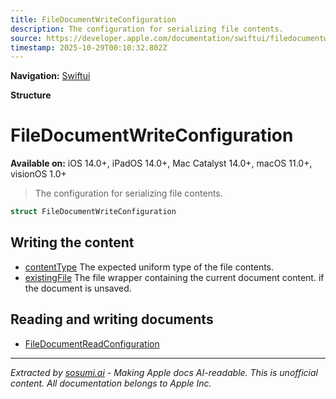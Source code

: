 ```yaml
---
title: FileDocumentWriteConfiguration
description: The configuration for serializing file contents.
source: https://developer.apple.com/documentation/swiftui/filedocumentwriteconfiguration
timestamp: 2025-10-29T00:10:32.802Z
---
```


**Navigation:** [Swiftui](/documentation/swiftui)

**Structure**

# FileDocumentWriteConfiguration

**Available on:** iOS 14.0+, iPadOS 14.0+, Mac Catalyst 14.0+, macOS 11.0+, visionOS 1.0+

> The configuration for serializing file contents.

```swift
struct FileDocumentWriteConfiguration
```

## Writing the content

- [contentType](/documentation/swiftui/filedocumentwriteconfiguration/contenttype) The expected uniform type of the file contents.
- [existingFile](/documentation/swiftui/filedocumentwriteconfiguration/existingfile) The file wrapper containing the current document content.  if the document is unsaved.

## Reading and writing documents

- [FileDocumentReadConfiguration](/documentation/swiftui/filedocumentreadconfiguration)

---

*Extracted by [sosumi.ai](https://sosumi.ai) - Making Apple docs AI-readable.*
*This is unofficial content. All documentation belongs to Apple Inc.*
